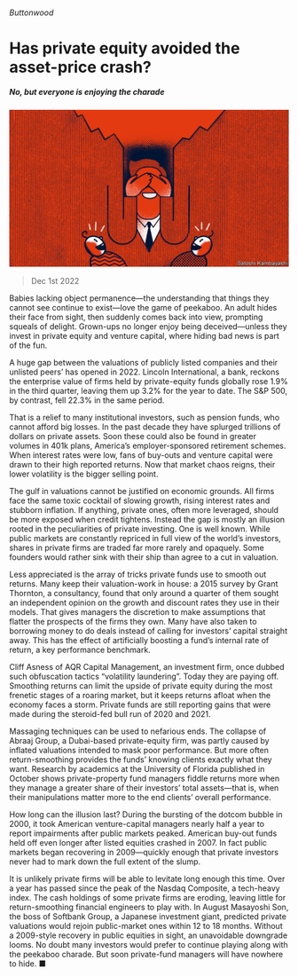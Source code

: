 ###### Buttonwood

# Has private equity avoided the asset-price crash? 

##### No, but everyone is enjoying the charade 

![image](images/20221203_FND001.jpg) 

> Dec 1st 2022 

Babies lacking object permanence—the understanding that things they cannot see continue to exist—love the game of peekaboo. An adult hides their face from sight, then suddenly comes back into view, prompting squeals of delight. Grown-ups no longer enjoy being deceived—unless they invest in private equity and venture capital, where hiding bad news is part of the fun. 

A huge gap between the valuations of publicly listed companies and their unlisted peers’ has opened in 2022. Lincoln International, a bank, reckons the enterprise value of firms held by private-equity funds globally rose 1.9% in the third quarter, leaving them up 3.2% for the year to date. The S&amp;P 500, by contrast, fell 22.3% in the same period. 

That is a relief to many institutional investors, such as pension funds, who cannot afford big losses. In the past decade they have splurged trillions of dollars on private assets. Soon these could also be found in greater volumes in 401k plans, America’s employer-sponsored retirement schemes. When interest rates were low, fans of buy-outs and venture capital were drawn to their high reported returns. Now that market chaos reigns, their lower volatility is the bigger selling point. 

The gulf in valuations cannot be justified on economic grounds. All firms face the same toxic cocktail of slowing growth, rising interest rates and stubborn inflation. If anything, private ones, often more leveraged, should be more exposed when credit tightens. Instead the gap is mostly an illusion rooted in the peculiarities of private investing. One is well known. While public markets are constantly repriced in full view of the world’s investors, shares in private firms are traded far more rarely and opaquely. Some founders would rather sink with their ship than agree to a cut in valuation. 

Less appreciated is the array of tricks private funds use to smooth out returns. Many keep their valuation-work in house: a 2015 survey by Grant Thornton, a consultancy, found that only around a quarter of them sought an independent opinion on the growth and discount rates they use in their models. That gives managers the discretion to make assumptions that flatter the prospects of the firms they own. Many have also taken to borrowing money to do deals instead of calling for investors’ capital straight away. This has the effect of artificially boosting a fund’s internal rate of return, a key performance benchmark. 

Cliff Asness of AQR Capital Management, an investment firm, once dubbed such obfuscation tactics “volatility laundering”. Today they are paying off. Smoothing returns can limit the upside of private equity during the most frenetic stages of a roaring market, but it keeps returns afloat when the economy faces a storm. Private funds are still reporting gains that were made during the steroid-fed bull run of 2020 and 2021. 

Massaging techniques can be used to nefarious ends. The collapse of Abraaj Group, a Dubai-based private-equity firm, was partly caused by inflated valuations intended to mask poor performance. But more often return-smoothing provides the funds’ knowing clients exactly what they want. Research by academics at the University of Florida published in October shows private-property fund managers fiddle returns more when they manage a greater share of their investors’ total assets—that is, when their manipulations matter more to the end clients’ overall performance. 

How long can the illusion last? During the bursting of the dotcom bubble in 2000, it took American venture-capital managers nearly half a year to report impairments after public markets peaked. American buy-out funds held off even longer after listed equities crashed in 2007. In fact public markets began recovering in 2009—quickly enough that private investors never had to mark down the full extent of the slump. 

It is unlikely private firms will be able to levitate long enough this time. Over a year has passed since the peak of the Nasdaq Composite, a tech-heavy index. The cash holdings of some private firms are eroding, leaving little for return-smoothing financial engineers to play with. In August Masayoshi Son, the boss of Softbank Group, a Japanese investment giant, predicted private valuations would rejoin public-market ones within 12 to 18 months. Without a 2009-style recovery in public equities in sight, an unavoidable downgrade looms. No doubt many investors would prefer to continue playing along with the peekaboo charade. But soon private-fund managers will have nowhere to hide. ■






